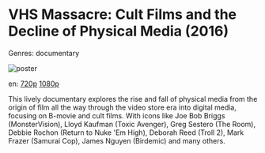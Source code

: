 # VHS Massacre: Cult Films and the Decline of Physical Media (2016)

Genres: documentary

![poster](https://assets.fanart.tv/fanart/movies/287982/movieposter/vhs-massacre-59c70c8d581a2.jpg)

en:
  [720p](magnet:?xt=urn:btih:4B8B4FDBBBA4528F67D85E2339ED67454824BC8B&tr=udp://glotorrents.pw:6969/announce&tr=udp://tracker.opentrackr.org:1337/announce&tr=udp://torrent.gresille.org:80/announce&tr=udp://tracker.openbittorrent.com:80&tr=udp://tracker.coppersurfer.tk:6969&tr=udp://tracker.leechers-paradise.org:6969&tr=udp://p4p.arenabg.ch:1337&tr=udp://tracker.internetwarriors.net:1337)
  [1080p](magnet:?xt=urn:btih:ADD79FAE0BDD53761C422295DDFF539FE640218F&tr=udp://glotorrents.pw:6969/announce&tr=udp://tracker.opentrackr.org:1337/announce&tr=udp://torrent.gresille.org:80/announce&tr=udp://tracker.openbittorrent.com:80&tr=udp://tracker.coppersurfer.tk:6969&tr=udp://tracker.leechers-paradise.org:6969&tr=udp://p4p.arenabg.ch:1337&tr=udp://tracker.internetwarriors.net:1337)
  


This lively documentary explores the rise and fall of physical media from the origin of film all the way through the video store era into digital media, focusing on B-movie and cult films. With icons like Joe Bob Briggs (MonsterVision), Lloyd Kaufman (Toxic Avenger), Greg Sestero (The Room), Debbie Rochon (Return to Nuke 'Em High), Deborah Reed (Troll 2), Mark Frazer (Samurai Cop), James Nguyen (Birdemic) and many others.
